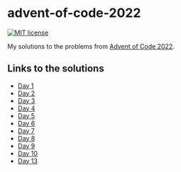 # advent-of-code-2022

[![MIT license](https://img.shields.io/badge/license-MIT-blue.svg)](LICENSE)

My solutions to the problems from [Advent of Code
2022](https://adventofcode.com/2022).

## Links to the solutions

- [Day 1](Sources/Day1/Day1.swift)
- [Day 2](Sources/Day2/Day2.swift)
- [Day 3](Sources/Day3/Day3.swift)
- [Day 4](Sources/Day4/Day4.swift)
- [Day 5](Sources/Day5/Day5.swift)
- [Day 6](Sources/Day6/Day6.swift)
- [Day 7](Sources/Day7/Day7.swift)
- [Day 8](Sources/Day8/Day8.swift)
- [Day 9](Sources/Day9/Day9.swift)
- [Day 10](Sources/Day10/Day10.swift)
- [Day 13](Sources/Day13/Day13.swift)
